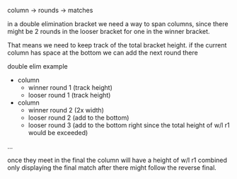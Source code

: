 column -> rounds -> matches

in a double elimination bracket we need a way to span columns, since there might be 2 rounds in the looser bracket for one in the winner bracket.

That means we need to keep track of the total bracket height. if the current column has space at the bottom we can add the next round there

double elim example

- column
  - winner round 1 (track height)
  - looser round 1 (track height)
- column
  - winner round 2 (2x width)
  - looser round 2 (add to the bottom)
  - looser round 3 (add to the bottom right since the total height of w/l r1 would be exceeded)

...

once they meet in the final the column will have a height of w/l r1 combined only displaying the final match
after there might follow the reverse final.
